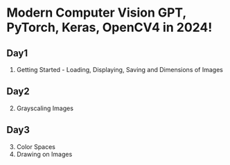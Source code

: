 # Modern Computer Vision GPT, PyTorch, Keras, OpenCV4 in 2024!
## Day1
1. Getting Started - Loading, Displaying, Saving and Dimensions of Images

## Day2
2. Grayscaling Images

## Day3
3. Color Spaces
4. Drawing on Images
